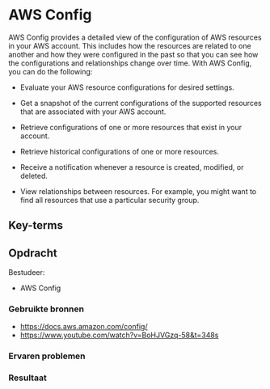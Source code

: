 # AWS Config
AWS Config provides a detailed view of the configuration of AWS resources in your AWS account. This includes how the resources are related to one another and how they were configured in the past so that you can see how the configurations and relationships change over time.
With AWS Config, you can do the following:

- Evaluate your AWS resource configurations for desired settings.

- Get a snapshot of the current configurations of the supported resources that are associated with your AWS account.

- Retrieve configurations of one or more resources that exist in your account.

- Retrieve historical configurations of one or more resources.

- Receive a notification whenever a resource is created, modified, or deleted.

- View relationships between resources. For example, you might want to find all resources that use a particular security group.
## Key-terms

## Opdracht

Bestudeer:

- AWS Config

### Gebruikte bronnen
- https://docs.aws.amazon.com/config/
- https://www.youtube.com/watch?v=BoHJVGzq-58&t=348s
### Ervaren problemen

### Resultaat
